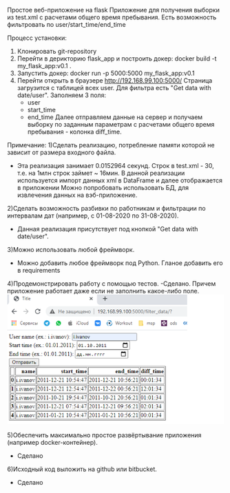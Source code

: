 Простое веб-приложение на flask
Приложение для получения выборки из test.xml с расчетами общего время пребывания.
Есть возможность фильтровать по user/start_time/end_time

Процесс установки:
1) Клонировать git-repository
2) Перейти в дерикторию flask_app и построить докер: docker build -t my_flask_app:v0.1 .
3) Запустить докер: docker run -p 5000:5000 my_flask_app:v0.1
4) Перейти открыть в браузере http://192.168.99.100:5000/
Страница загрузится с таблицей всех user. Для фильтра есть "Get data with date/user". 
Заполняем 3 поля:
	- user
	- start_time
	- end_time
Далее отправляем данные на сервер и получаем выборку по заданным параметрам с расчетами общего время пребывания - колонка diff_time.

Примечание:
1)Сделать реализацию, потребление памяти которой не зависит от размера входного файла.
- Эта реализация занимает 0.0152964 секунд. Строк в test.xml - 30, т.е. на 1млн строк займет ~ 16мин. В данной реализации используется импорт данных xml в DataFrame и далее отображается в приложении Можно попробовать использовать БД, для извлечения данных на вэб-приложение.

2)Сделать возможность разбивки по работникам и фильтрации по интервалам дат (например, с 01-08-2020
по 31-08-2020).
- Данная реализация присутствует под кнопкой "Get data with date/user". 

3)Можно использовать любой фреймворк.
- Можно добавить любое фреймворк под Python. Гланое добавить его в requirements

4)Продемонстрировать работу с помощью тестов.
-Сделано. Причем приложение работает даже если не заполнить какое-либо поле.
![alt text](https://github.com/navalnii/scraper/blob/master/1.bmp?raw=true)

5)Обеспечить максимально простое развёртывание приложения (например docker-контейнер).
- Сделано

6)Исходный код выложить на github или bitbucket.
- Сделано
